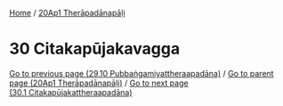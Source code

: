 
[Home](/) / [20Ap1 Therāpadānapāḷi](../20Ap1.md)

# 30 Citakapūjakavagga


[Go to previous page (29.10 Pubbaṅgamiyattheraapadāna)](29/29.10.md) / [Go to parent page (20Ap1 Therāpadānapāḷi)](0.md) / [Go to next page (30.1 Citakapūjakattheraapadāna)](30/30.1.md)


